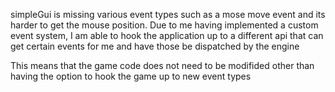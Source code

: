 simpleGui is missing various event types such as a mose move event and its harder to get the mouse position. 
Due to me having implemented a custom event system, I am able to hook the application up to a different api that can get certain events for me and have those be dispatched by the engine

This means that the game code does not need to be modifided other than having the option to hook the game up to new event types



